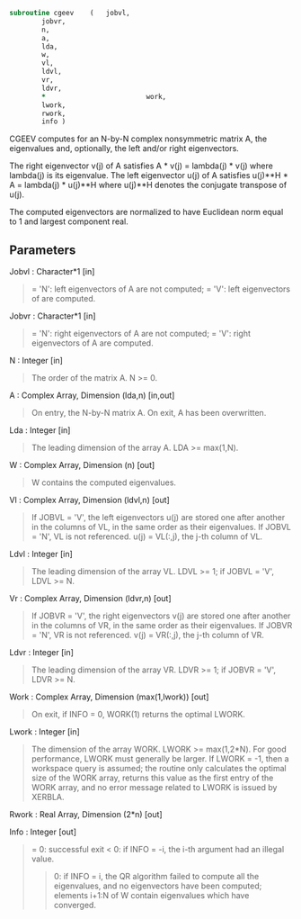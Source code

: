```fortran
subroutine cgeev	(	jobvl,
		jobvr,
		n,
		a,
		lda,
		w,
		vl,
		ldvl,
		vr,
		ldvr,
		*                         work,
		lwork,
		rwork,
		info )
```

 CGEEV computes for an N-by-N complex nonsymmetric matrix A, the
 eigenvalues and, optionally, the left and/or right eigenvectors.

 The right eigenvector v(j) of A satisfies
                  A * v(j) = lambda(j) * v(j)
 where lambda(j) is its eigenvalue.
 The left eigenvector u(j) of A satisfies
               u(j)**H * A = lambda(j) * u(j)**H
 where u(j)**H denotes the conjugate transpose of u(j).

 The computed eigenvectors are normalized to have Euclidean norm
 equal to 1 and largest component real.

## Parameters
Jobvl : Character*1 [in]
> = 'N': left eigenvectors of A are not computed;
> = 'V': left eigenvectors of are computed.

Jobvr : Character*1 [in]
> = 'N': right eigenvectors of A are not computed;
> = 'V': right eigenvectors of A are computed.

N : Integer [in]
> The order of the matrix A. N >= 0.

A : Complex Array, Dimension (lda,n) [in,out]
> On entry, the N-by-N matrix A.
> On exit, A has been overwritten.

Lda : Integer [in]
> The leading dimension of the array A.  LDA >= max(1,N).

W : Complex Array, Dimension (n) [out]
> W contains the computed eigenvalues.

Vl : Complex Array, Dimension (ldvl,n) [out]
> If JOBVL = 'V', the left eigenvectors u(j) are stored one
> after another in the columns of VL, in the same order
> as their eigenvalues.
> If JOBVL = 'N', VL is not referenced.
> u(j) = VL(:,j), the j-th column of VL.

Ldvl : Integer [in]
> The leading dimension of the array VL.  LDVL >= 1; if
> JOBVL = 'V', LDVL >= N.

Vr : Complex Array, Dimension (ldvr,n) [out]
> If JOBVR = 'V', the right eigenvectors v(j) are stored one
> after another in the columns of VR, in the same order
> as their eigenvalues.
> If JOBVR = 'N', VR is not referenced.
> v(j) = VR(:,j), the j-th column of VR.

Ldvr : Integer [in]
> The leading dimension of the array VR.  LDVR >= 1; if
> JOBVR = 'V', LDVR >= N.

Work : Complex Array, Dimension (max(1,lwork)) [out]
> On exit, if INFO = 0, WORK(1) returns the optimal LWORK.

Lwork : Integer [in]
> The dimension of the array WORK.  LWORK >= max(1,2*N).
> For good performance, LWORK must generally be larger.
> If LWORK = -1, then a workspace query is assumed; the routine
> only calculates the optimal size of the WORK array, returns
> this value as the first entry of the WORK array, and no error
> message related to LWORK is issued by XERBLA.

Rwork : Real Array, Dimension (2*n) [out]

Info : Integer [out]
> = 0:  successful exit
> < 0:  if INFO = -i, the i-th argument had an illegal value.
> > 0:  if INFO = i, the QR algorithm failed to compute all the
> eigenvalues, and no eigenvectors have been computed;
> elements i+1:N of W contain eigenvalues which have
> converged.

